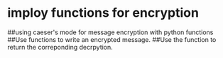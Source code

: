# imploy functions for encryption
 ##using caeser's mode for message encryption with python functions
 ##Use functions to write an encrypted message.
 ##Use the function to return the correponding decrpytion.
